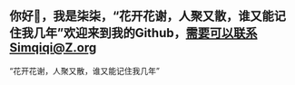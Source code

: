 ## 你好👋，我是柒柒，“花开花谢，人聚又散，谁又能记住我几年”欢迎来到我的Github，需要可以联系Simqiqi@Z.org

<!--
**Simqiqi/Simqiqi** is a ✨ _special_ ✨ repository because its `README.md` (this file) appears on your GitHub profile.

Here are some ideas to get you started:

- 🔭 I’m currently working on ...
- 🌱 I’m currently learning ...
- 👯 I’m looking to collaborate on ...
- 🤔 I’m looking for help with ...
- 💬 Ask me about ...
- 📫 How to reach me: ...
- 😄 Pronouns: ...
- ⚡ Fun fact: ...
-->
“花开花谢，人聚又散，谁又能记住我几年”

